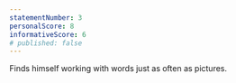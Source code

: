 ```yaml
---
statementNumber: 3
personalScore: 8
informativeScore: 6
# published: false
---
```


Finds himself working with words just as often as pictures.